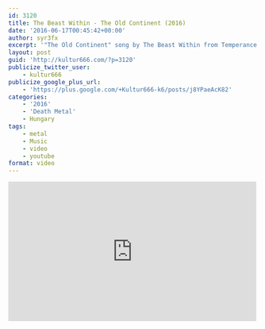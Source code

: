 ```yaml
---
id: 3120
title: The Beast Within - The Old Continent (2016)
date: '2016-06-17T00:45:42+00:00'
author: syr3fx
excerpt: '"The Old Continent" song by The Beast Within from Temperance album (2016).'
layout: post
guid: 'http://kultur666.com/?p=3120'
publicize_twitter_user:
    - kultur666
publicize_google_plus_url:
    - 'https://plus.google.com/+Kultur666-k6/posts/j8YPaeAcK82'
categories:
    - '2016'
    - 'Death Metal'
    - Hungary
tags:
    - metal
    - Music
    - video
    - youtube
format: video
---
```


<iframe allow="accelerometer; autoplay; clipboard-write; encrypted-media; gyroscope; picture-in-picture; web-share" allowfullscreen="" frameborder="0" height="281" loading="lazy" src="https://www.youtube.com/embed/2llK6n2eThk?feature=oembed" title="THE BEAST WITHIN - The Old Continent" width="500"></iframe>